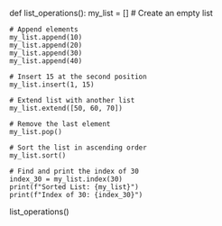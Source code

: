 def list_operations():
    my_list = []  # Create an empty list
    
    # Append elements
    my_list.append(10)
    my_list.append(20)
    my_list.append(30)
    my_list.append(40)
    
    # Insert 15 at the second position
    my_list.insert(1, 15)
    
    # Extend list with another list
    my_list.extend([50, 60, 70])
    
    # Remove the last element
    my_list.pop()
    
    # Sort the list in ascending order
    my_list.sort()
    
    # Find and print the index of 30
    index_30 = my_list.index(30)
    print(f"Sorted List: {my_list}")
    print(f"Index of 30: {index_30}")

list_operations()
